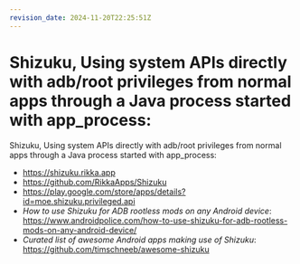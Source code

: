 ```yaml
---
revision_date: 2024-11-20T22:25:51Z
---
```

# Shizuku, Using system APIs directly with adb/root privileges from normal apps through a Java process started with app_process:
Shizuku, Using system APIs directly with adb/root privileges from normal apps through a Java process started with app_process:
* https://shizuku.rikka.app
* https://github.com/RikkaApps/Shizuku
* https://play.google.com/store/apps/details?id=moe.shizuku.privileged.api
* *How to use Shizuku for ADB rootless mods on any Android device*: https://www.androidpolice.com/how-to-use-shizuku-for-adb-rootless-mods-on-any-android-device/
* *Curated list of awesome Android apps making use of Shizuku*: https://github.com/timschneeb/awesome-shizuku